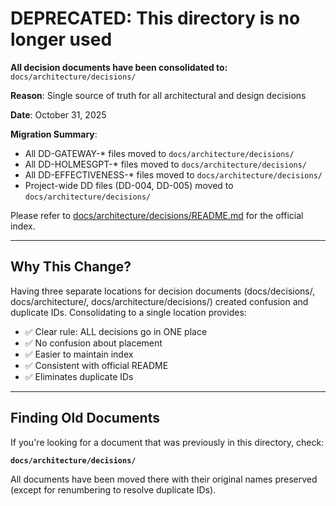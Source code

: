 # DEPRECATED: This directory is no longer used

**All decision documents have been consolidated to:**
`docs/architecture/decisions/`

**Reason**: Single source of truth for all architectural and design decisions

**Date**: October 31, 2025

**Migration Summary**:
- All DD-GATEWAY-* files moved to `docs/architecture/decisions/`
- All DD-HOLMESGPT-* files moved to `docs/architecture/decisions/`
- All DD-EFFECTIVENESS-* files moved to `docs/architecture/decisions/`
- Project-wide DD files (DD-004, DD-005) moved to `docs/architecture/decisions/`

Please refer to [docs/architecture/decisions/README.md](../architecture/decisions/README.md) for the official index.

---

## Why This Change?

Having three separate locations for decision documents (docs/decisions/, docs/architecture/, docs/architecture/decisions/) created confusion and duplicate IDs. Consolidating to a single location provides:

- ✅ Clear rule: ALL decisions go in ONE place
- ✅ No confusion about placement  
- ✅ Easier to maintain index
- ✅ Consistent with official README
- ✅ Eliminates duplicate IDs

---

## Finding Old Documents

If you're looking for a document that was previously in this directory, check:

**`docs/architecture/decisions/`**

All documents have been moved there with their original names preserved (except for renumbering to resolve duplicate IDs).

